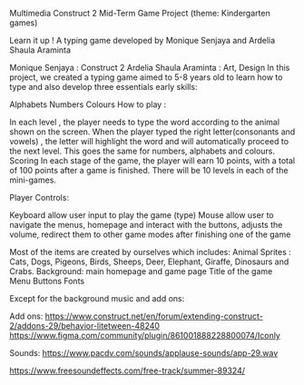 Multimedia Construct 2 Mid-Term Game Project (theme: Kindergarten games)

Learn it up ! A typing game developed by Monique Senjaya and Ardelia Shaula Araminta

Monique Senjaya : Construct 2
Ardelia Shaula Araminta : Art, Design
In this project, we created a typing game aimed to 5-8 years old to learn how to type and also develop three essentials early skills:

Alphabets
Numbers
Colours
How to play :

In each level , the player needs to type the word according to the animal shown on the screen. When the player typed the right letter(consonants and vowels) , the letter will highlight the word and will automatically proceed to the next level. This goes the same for numbers, alphabets and colours.
Scoring In each stage of the game, the player will earn 10 points, with a total of 100 points after a game is finished. There will be 10 levels in each of the mini-games.

Player Controls:

Keyboard allow user input to play the game (type) Mouse allow user to navigate the menus, homepage and interact with the buttons, adjusts the volume, redirect them to other game modes after finishing one of the game

Most of the items are created by ourselves which includes: Animal Sprites : Cats, Dogs, Pigeons, Birds, Sheeps, Deer, Elephant, Giraffe, Dinosaurs and Crabs. Background: main homepage and game page Title of the game Menu Buttons Fonts

Except for the background music and add ons:

Add ons: https://www.construct.net/en/forum/extending-construct-2/addons-29/behavior-litetween-48240 https://www.figma.com/community/plugin/861001888228800074/Iconly

Sounds: https://www.pacdv.com/sounds/applause-sounds/app-29.wav

https://www.freesoundeffects.com/free-track/summer-89324/
